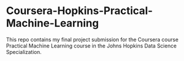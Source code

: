 Coursera-Hopkins-Practical-Machine-Learning
===========================================

This repo contains my final project submission for the Coursera course Practical Machine Learning course in the Johns Hopkins Data Science Specialization.
